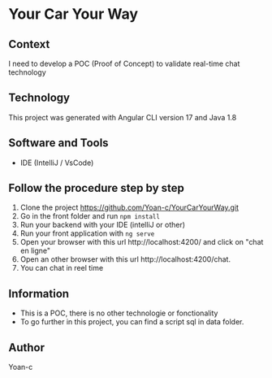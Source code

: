 # Your Car Your Way

## Context
I need to develop a POC (Proof of Concept) to validate real-time chat technology

## Technology
This project was generated with Angular CLI version 17 and Java 1.8

## Software and Tools
- IDE (IntelliJ / VsCode)
  
## Follow the procedure step by step
1. Clone the project https://github.com/Yoan-c/YourCarYourWay.git
2. Go in the front folder and run `npm install`
3. Run your backend with your IDE (intelliJ or other)
4. Run your front application with `ng serve`
5. Open your browser with this url http://localhost:4200/ and click on "chat en ligne"
6. Open an other browser with this url http://localhost:4200/chat.
7. You can chat in reel time

## Information
- This is a POC, there is no other technologie or fonctionality
- To go further in this project, you can find a script sql in data folder.

## Author
Yoan-c

